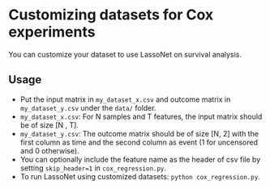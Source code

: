 # Customizing datasets for Cox experiments

You can customize your dataset to use LassoNet on survival analysis. 

## Usage
- Put the input matrix in `my_dataset_x.csv` and outcome matrix in `my_dataset_y.csv` under the `data/` folder. 
-  `my_dataset_x.csv`: For N samples and T features, the input matrix should be of size [N , T]. 
- `my_dataset_y.csv`: The outcome matrix should be of size [N, 2] with the first column as time and the second column as event (1 for uncensored and 0 otherwise). 
- You can optionally include the feature name as the header of csv file by setting `skip_header=1` in `cox_regression.py`.
- To run LassoNet using customized datasets:
```python cox_regression.py```.

